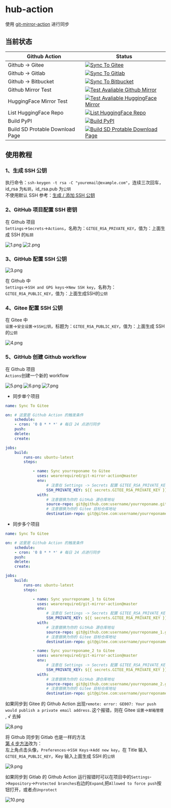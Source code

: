 # hub-action
使用 [git-mirror-action](https://github.com/wearerequired/git-mirror-action) 进行同步

## 当前状态

|Github Action|Status|
|---|---|
|Github -> Gitee|[![Sync To Gitee](https://github.com/licyk/hub-action/actions/workflows/sync-to-gitee.yml/badge.svg)](https://github.com/licyk/hub-action/actions/workflows/sync-to-gitee.yml)|
|Github -> Gitlab|[![Sync To Gitlab](https://github.com/licyk/hub-action/actions/workflows/sync-to-gitlab.yml/badge.svg)](https://github.com/licyk/hub-action/actions/workflows/sync-to-gitlab.yml)|
|Github -> Bitbucket|[![Sync To Bitbucket](https://github.com/licyk/hub-action/actions/workflows/sync-to-bitbucket.yml/badge.svg)](https://github.com/licyk/hub-action/actions/workflows/sync-to-bitbucket.yml)|
|Github Mirror Test|[![Test Avaliable Github Mirror](https://github.com/licyk/hub-action/actions/workflows/test-avaliable-github-mirror.yml/badge.svg)](https://github.com/licyk/hub-action/actions/workflows/test-avaliable-github-mirror.yml)|
|HuggingFace Mirror Test|[![Test Avaliable HuggingFace Mirror](https://github.com/licyk/hub-action/actions/workflows/test-avaliable-huggingface-mirror.yml/badge.svg)](https://github.com/licyk/hub-action/actions/workflows/test-avaliable-huggingface-mirror.yml)|
|List HuggingFace Repo|[![List HuggingFace Repo](https://github.com/licyk/hub-action/actions/workflows/list-hugginface-repo.yml/badge.svg)](https://github.com/licyk/hub-action/actions/workflows/list-hugginface-repo.yml)|
|Build PyPI|[![Build PyPI](https://github.com/licyk/hub-action/actions/workflows/build-pypi.yml/badge.svg)](https://github.com/licyk/hub-action/actions/workflows/build-pypi.yml)|
|Build SD Protable Download Page|[![Build SD Protable Download Page](https://github.com/licyk/hub-action/actions/workflows/build-portable-download-pages.yml/badge.svg)](https://github.com/licyk/hub-action/actions/workflows/build-portable-download-pages.yml)|


## 使用教程

### 1、生成 SSH 公钥

执行命令：`ssh-keygen -t rsa -C "youremail@example.com"`，连续三次回车，id_rsa  为`私钥`，id_rsa.pub 为`公钥`  
不使用默认 SSH 参考：[生成 / 添加 SSH 公钥](https://help.gitee.com/enterprise/code-manage/%E6%9D%83%E9%99%90%E4%B8%8E%E8%AE%BE%E7%BD%AE/%E9%83%A8%E7%BD%B2%E5%85%AC%E9%92%A5%E7%AE%A1%E7%90%86/%E7%94%9F%E6%88%90%E6%88%96%E6%B7%BB%E5%8A%A0SSH%E5%85%AC%E9%92%A5)


### 2、GitHub 项目配置 SSH 密钥

在 Github 项目  
`Settings`->`Secrets`->`Actions`，名称为：`GITEE_RSA_PRIVATE_KEY`，值为：上面生成 SSH 的`私钥`

![1.png](assets/1.png)
![2.png](assets/2.png)


### 3、GitHub 配置 SSH 公钥

![3.png](assets/3.png)

在 Github 中  
`Settings`->`SSH and GPG keys`->`New SSH key`，名称为：`GITEE_RSA_PUBLIC_KEY`，值为：上面生成SSH的`公钥`


### 4、Gitee 配置 SSH 公钥

在 Gitee 中  
`设置`->`安全设置`->`SSH公钥`，标题为：`GITEE_RSA_PUBLIC_KEY`，值为：上面生成 SSH 的`公钥`

![4.png](assets/4.png)


### 5、GitHub 创建 Github workflow

在 Github 项目  
`Actions`创建一个新的 workflow

![5.png](assets/5.png)
![6.png](assets/6.png)
![7.png](assets/7.png)

- 同步单个项目

```yml
name: Sync To Gitee

on: # 这里是 Github Action 的触发条件
    schedule:
    - cron: '0 8 * * *' # 每日 24 点进行同步
    push:
    delete:
    create:

jobs:
    build:
        runs-on: ubuntu-latest
        steps:

            - name: Sync yourreponame to Gitee
              uses: wearerequired/git-mirror-action@master
              env:
                  # 注意在 Settings -> Secrets 配置 GITEE_RSA_PRIVATE_KEY
                  SSH_PRIVATE_KEY: ${{ secrets.GITEE_RSA_PRIVATE_KEY }}
              with:
                  # 注意替换为你的 GitHub 源仓库地址
                  source-repo: git@github.com:username/yourreponame.git
                  # 注意替换为你的 Gitee 目标仓库地址
                  destination-repo: git@gitee.com:username/yourreponame.git
```

- 同步多个项目

```yml
name: Sync To Gitee

on: # 这里是 Github Action 的触发条件
    schedule:
    - cron: '0 8 * * *' # 每日 24 点进行同步
    push:
    delete:
    create:

jobs:
    build:
        runs-on: ubuntu-latest
        steps:

            - name: Sync yourreponame_1 to Gitee
              uses: wearerequired/git-mirror-action@master
              env:
                  # 注意在 Settings -> Secrets 配置 GITEE_RSA_PRIVATE_KEY
                  SSH_PRIVATE_KEY: ${{ secrets.GITEE_RSA_PRIVATE_KEY }}
              with:
                  # 注意替换为你的 GitHub 源仓库地址
                  source-repo: git@github.com:username/yourreponame_1.git
                  # 注意替换为你的 Gitee 目标仓库地址
                  destination-repo: git@gitee.com:username/yourreponame_1.git

            - name: Sync yourreponame_2 to Gitee
              uses: wearerequired/git-mirror-action@master
              env:
                  # 注意在 Settings -> Secrets 配置 GITEE_RSA_PRIVATE_KEY
                  SSH_PRIVATE_KEY: ${{ secrets.GITEE_RSA_PRIVATE_KEY }}
              with:
                  # 注意替换为你的 GitHub 源仓库地址
                  source-repo: git@github.com:username/yourreponame_2.git
                  # 注意替换为你的 Gitee 目标仓库地址
                  destination-repo: git@gitee.com:username/yourreponame_2.git
```

如果同步到 Gitee 的 Github Action 出现`remote: error: GE007: Your push would publish a private email address.`这个报错，则在 Gitee `设置`->`邮箱管理` , √ 去掉

![8.png](assets/8.png)

将 Github 同步到 Gitlab 也是一样的方法  
[第 4 步方法](#4gitee-配置-ssh-公钥)改为：  
左上角点击头像，`Preferences`->`SSH Keys`->`Add new key`，在 Title 输入`GITEE_RSA_PUBLIC_KEY`，Key 输入上面生成 SSH 的`公钥`

![9.png](assets/9.png)

如果同步到 Gitlab 的 Github Action 运行报错时可以在项目中的`Settings`->`Repository`->`Protected branches`右边的`Expand`,把`Allowed to force push`按钮打开，或者点`Unprotect`

![10.png](assets/10.png)
